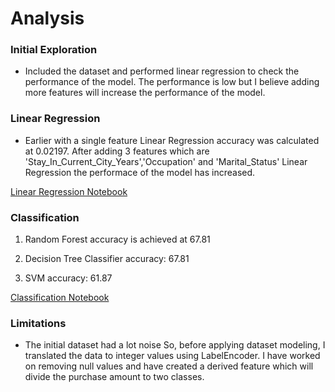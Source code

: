 # Analysis

### Initial Exploration

* Included the dataset and performed linear regression to check the performance of the model. The performance is low but I believe adding more features will increase the performance of the model. 

### Linear Regression

* Earlier with a single feature Linear Regression accuracy was calculated at 0.02197. After adding 3 features which are  'Stay_In_Current_City_Years','Occupation' and 'Marital_Status' Linear Regression the performace of the model has increased.


[Linear Regression Notebook](https://github.com/44-599-Machine-Learning-F22/project-machine-learning-f22-nayanjr/blob/main/linear_regression.ipynb)

### Classification

1. Random Forest accuracy is achieved at 67.81

2. Decision Tree Classifier accuracy:  67.81

3. SVM accuracy:  61.87

[Classification Notebook](https://github.com/44-599-Machine-Learning-F22/project-machine-learning-f22-nayanjr/blob/main/classification.ipynb)

### Limitations

* The initial dataset had a lot noise So, before applying dataset modeling, I translated the data to integer values using LabelEncoder.  I have worked on removing null values and have created a derived feature which will divide the purchase amount to two classes.